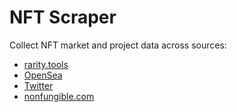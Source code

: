 # NFT Scraper

Collect NFT market and project data across sources:
- [rarity.tools](https://rarity.tools/)
- [OpenSea](https://opensea.io/)
- [Twitter](https://developer.twitter.com/en/docs/twitter-api)
- [nonfungible.com](https://nonfungible.com/)
